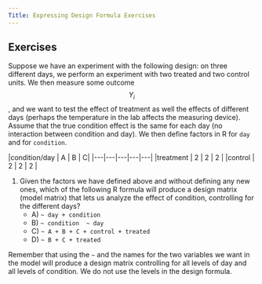 ```yaml
---
Title: Expressing Design Formula Exercises
---
```


## Exercises

Suppose we have an experiment with the following design: on three different days, we perform an experiment with two treated and two control units. We then measure some outcome $$Y_i$$, and we want to test the effect of treatment as well the effects of different days (perhaps the temperature in the lab affects the measuring device). Assume that the true condition effect is the same for each day (no interaction between condition and day). We then define factors in R for `day` and for `condition`.


|condition/day |  A |  B  | C|
|---|---|---|---|---|
|treatment    |  2 |   2 |   2 |
|control    |  2 |   2 |  2 |

1. Given the factors we have defined above and without defining any new ones, which of the following R formula will produce a design matrix (model matrix) that lets us analyze the effect of condition, controlling for the different days?
    - A) `~ day + condition` 
    - B) `~ condition  ~ day` 
    - C) `~ A + B + C + control + treated`  
    - D) `~ B + C + treated`
    


Remember that using the `~` and the names for the two variables we want in the model will produce a design matrix controlling for all levels of day and all levels of condition. We do not use the levels in the design formula.
